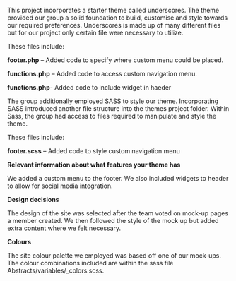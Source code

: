 This project incorporates a starter theme called underscores. The theme provided our group a solid foundation to build, customise and style towards our required preferences. Underscores is made up of many different files but for our project only certain file were necessary to utilize. 

These files include:

**footer.php** – Added code to specify where custom menu could be placed.

**functions.php** – Added code to access custom navigation menu.

**functions.php**- Added code to include widget in haeder

The group additionally employed SASS to style our theme. Incorporating SASS introduced another file structure into the themes project folder. Within Sass, the group had access to files required to manipulate and style the theme. 

These files include:

**footer.scss** – Added code to style custom navigation menu
 
**Relevant information about what features your theme has**

We added a custom menu to the footer. We also included widgets to header to allow for social media integration.

**Design decisions**

The design of the site was selected after the team voted on mock-up pages a member created. We then followed the style of the mock up but added extra content where we felt necessary.

**Colours**

The site colour palette we employed was based off one of our mock-ups. The colour combinations included are within the sass file Abstracts/variables/_colors.scss.
